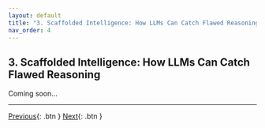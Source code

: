```yaml
---
layout: default
title: "3. Scaffolded Intelligence: How LLMs Can Catch Flawed Reasoning"
nav_order: 4
---
```


## 3. Scaffolded Intelligence: How LLMs Can Catch Flawed Reasoning

Coming soon…

---

[Previous](/fallacytag/pages/02-the-architecture-of-avoidance){: .btn } [Next](/fallacytag/pages/04-introducing-fallacytag/){: .btn }
